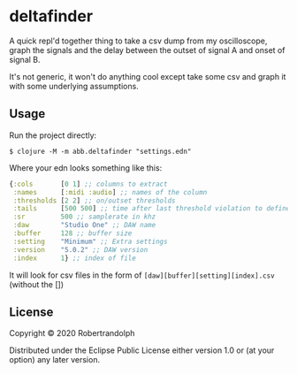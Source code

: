 # deltafinder

A quick repl'd together thing to take a csv dump from my oscilloscope, graph the signals and the delay between the outset of signal A and onset of signal B.

It's not generic, it won't do anything cool except take some csv and graph it with some underlying assumptions.


## Usage


Run the project directly:

    $ clojure -M -m abb.deltafinder "settings.edn"

Where your edn looks something like this:

``` clojure
{:cols       [0 1] ;; columns to extract
 :names      [:midi :audio] ;; names of the column
 :thresholds [2 2] ;; on/outset thresholds
 :tails      [500 500] ;; time after last threshold violation to define 'outset'
 :sr         500 ;; samplerate in khz
 :daw        "Studio One" ;; DAW name
 :buffer     128 ;; buffer size
 :setting    "Minimum" ;; Extra settings
 :version    "5.0.2" ;; DAW version
 :index      1} ;; index of file
```

It will look for csv files in the form of `[daw][buffer][setting][index].csv` (without the [])

## License

Copyright © 2020 Robertrandolph

Distributed under the Eclipse Public License either version 1.0 or (at
your option) any later version.
